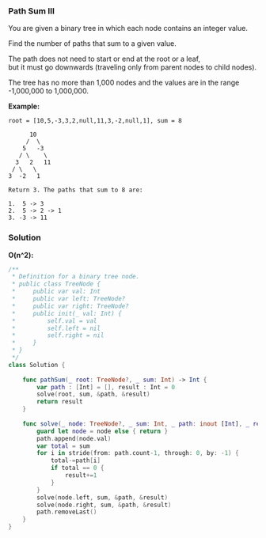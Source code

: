 
### Path Sum III

You are given a binary tree in which each node contains an integer value.

Find the number of paths that sum to a given value.

The path does not need to start or end at the root or a leaf,</br> 
but it must go downwards (traveling only from parent nodes to child nodes).

The tree has no more than 1,000 nodes and the values are in the range -1,000,000 to 1,000,000.

__Example:__
```
root = [10,5,-3,3,2,null,11,3,-2,null,1], sum = 8

      10
     /  \
    5   -3
   / \    \
  3   2   11
 / \   \
3  -2   1

Return 3. The paths that sum to 8 are:

1.  5 -> 3
2.  5 -> 2 -> 1
3. -3 -> 11
```

### Solution
__O(n^2):__
```Swift
/**
 * Definition for a binary tree node.
 * public class TreeNode {
 *     public var val: Int
 *     public var left: TreeNode?
 *     public var right: TreeNode?
 *     public init(_ val: Int) {
 *         self.val = val
 *         self.left = nil
 *         self.right = nil
 *     }
 * }
 */
class Solution {
    
    func pathSum(_ root: TreeNode?, _ sum: Int) -> Int {
        var path : [Int] = [], result : Int = 0
        solve(root, sum, &path, &result)
        return result
    }
    
    func solve(_ node: TreeNode?, _ sum: Int, _ path: inout [Int], _ result: inout Int) {
        guard let node = node else { return }
        path.append(node.val)
        var total = sum
        for i in stride(from: path.count-1, through: 0, by: -1) {
            total-=path[i]
            if total == 0 {
                result+=1
            }
        }
        solve(node.left, sum, &path, &result)
        solve(node.right, sum, &path, &result)
        path.removeLast()
    }
}
```